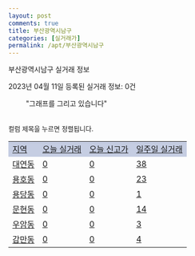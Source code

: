 ```yaml
---
layout: post
comments: true
title: 부산광역시남구
categories: [실거래가]
permalink: /apt/부산광역시남구
---
```


부산광역시남구 실거래 정보

2023년 04월 11일 등록된 실거래 정보: 0건

<!--<script async src="https://pagead2.googlesyndication.com/pagead/js/adsbygoogle.js?client=ca-pub-3485438051770037"
 crossorigin="anonymous"></script>-->

<script type="text/javascript">
  google.charts.load('current', {'packages':['corechart']});
  google.charts.setOnLoadCallback(drawChart);

  function drawChart() {
    var data = google.visualization.arrayToDataTable([['거래일', '매매', '전월세', '전매'], ['21-01', 3, 2, 1], ['21-02', 0, 2, 0], ['21-03', 0, 1, 0], ['21-04', 0, 1, 0], ['21-05', 5, 0, 0], ['21-06', 0, 1, 0], ['21-07', 4, 11, 0], ['21-08', 80, 69, 2], ['21-09', 12, 8, 0], ['21-10', 1, 6, 0], ['21-11', 10, 5, 0], ['21-12', 0, 5, 0], ['22-01', 0, 30, 1], ['22-02', 5, 20, 1], ['22-03', 7, 10, 0], ['22-04', 71, 168, 4], ['22-05', 170, 248, 9], ['22-06', 100, 267, 9], ['22-07', 81, 274, 14], ['22-08', 84, 305, 13], ['22-09', 98, 278, 27], ['22-10', 124, 320, 24], ['22-11', 120, 308, 62], ['22-12', 92, 297, 34], ['23-01', 117, 301, 23], ['23-02', 218, 443, 31], ['23-03', 160, 286, 15], ['23-04', 12, 41, 0]]);

    var options = {
      title: '최근 1년간 유형별 거래량 추이',
      legend: { position: 'bottom' }
    };

    setTimeout(function() {
        var chart = new google.visualization.LineChart(document.getElementById('columnchart_material'));
        chart.draw(data, (options));
        document.getElementById('loading').style.display = 'none';
        var dayLabel = (new Date()).getDay();
        if (dayLabel < 2) {
            sorttable.innerSortFunction.apply(document.getElementById('week'), []);
            sorttable.innerSortFunction.apply(document.getElementById('week'), []);        
        }
        else {
            sorttable.innerSortFunction.apply(document.getElementById('today'), []);
            sorttable.innerSortFunction.apply(document.getElementById('today'), []);
        }
    }, 200);

  }
</script>

<div id="loading" style="z-index:20; display: block; margin-left: 35px">"그래프를 그리고 있습니다"</div>
<div id="columnchart_material" style="width: 95%; margin-left: -35px; display: block"></div>
<!--<div style="width: 95%; margin-left: -35px; display: block">
      <script async src="https://pagead2.googlesyndication.com/pagead/js/adsbygoogle.js?client=ca-pub-3485438051770037"
          crossorigin="anonymous"></script>
      <ins class="adsbygoogle"
          style="display:block"
          data-ad-format="fluid"
          data-ad-layout-key="-fb+5w+4e-db+86"
          data-ad-client="ca-pub-3485438051770037"
          data-ad-slot="1827090281"></ins>
      <script>
          (adsbygoogle = window.adsbygoogle || []).push({});
      </script>
</div>-->
<br>

<font size='small' style='font-size: small;'>컬럼 제목을 누르면 정렬됩니다.</font>
<table class="sortable">
  <tr style='background-color: rgba(114, 132, 186,0.4);'>
    <td id="region"><a href="#">지역</a></td>
    <td id="today"><a href="#">오늘 실거래</a></td>
    <td id="today_new"><a href="#">오늘 신고가</a></td>
    <td id="week"><a href="#">일주일 실거래</a></td>
  </tr>

  
  <tr class="item">
    <td><a href="부산광역시남구대연동">대연동</a></td>
    <td><a href="부산광역시남구대연동">0</a></td>
    <td><a href="부산광역시남구대연동">0</a></td>
    <td><a href="부산광역시남구대연동">38</a></td>
  </tr>
    

  <tr class="item">
    <td><a href="부산광역시남구용호동">용호동</a></td>
    <td><a href="부산광역시남구용호동">0</a></td>
    <td><a href="부산광역시남구용호동">0</a></td>
    <td><a href="부산광역시남구용호동">23</a></td>
  </tr>
    

  <tr class="item">
    <td><a href="부산광역시남구용당동">용당동</a></td>
    <td><a href="부산광역시남구용당동">0</a></td>
    <td><a href="부산광역시남구용당동">0</a></td>
    <td><a href="부산광역시남구용당동">1</a></td>
  </tr>
    

  <tr class="item">
    <td><a href="부산광역시남구문현동">문현동</a></td>
    <td><a href="부산광역시남구문현동">0</a></td>
    <td><a href="부산광역시남구문현동">0</a></td>
    <td><a href="부산광역시남구문현동">14</a></td>
  </tr>
    

  <tr class="item">
    <td><a href="부산광역시남구우암동">우암동</a></td>
    <td><a href="부산광역시남구우암동">0</a></td>
    <td><a href="부산광역시남구우암동">0</a></td>
    <td><a href="부산광역시남구우암동">3</a></td>
  </tr>
    

  <tr class="item">
    <td><a href="부산광역시남구감만동">감만동</a></td>
    <td><a href="부산광역시남구감만동">0</a></td>
    <td><a href="부산광역시남구감만동">0</a></td>
    <td><a href="부산광역시남구감만동">4</a></td>
  </tr>
    


</table>


    